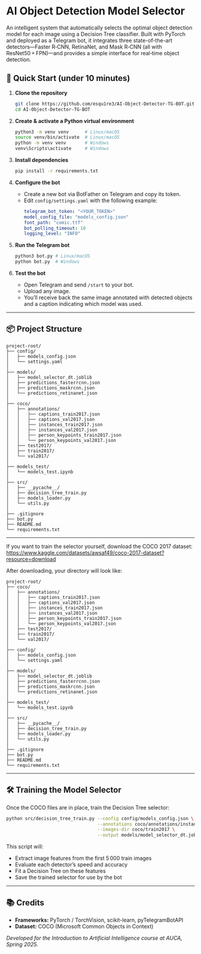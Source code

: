 # AI Object Detection Model Selector

An intelligent system that automatically selects the optimal object detection model for each image using a Decision Tree classifier. Built with PyTorch and deployed as a Telegram bot, it integrates three state-of-the-art detectors—Faster R‑CNN, RetinaNet, and Mask R‑CNN (all with ResNet50 + FPN)—and provides a simple interface for real‑time object detection.

## 🚀 Quick Start (under 10 minutes)

1. **Clone the repository**
   ```bash
   git clone https://github.com/esqu1re3/AI-Object-Detector-TG-BOT.git
   cd AI-Object-Detector-TG-BOT
   ```

2. **Create & activate a Python virtual environment**
   ```bash
   python3 -m venv venv      # Linux/macOS
   source venv/bin/activate  # Linux/macOS
   python -m venv venv       # Windows
   venv\Scripts\activate     # Windows
   ```

3. **Install dependencies**
   ```bash
   pip install -r requirements.txt
   ```

4. **Configure the bot**
   - Create a new bot via BotFather on Telegram and copy its token.
   - Edit `config/settings.yaml` with the following example:
     ```yaml
     telegram_bot_token: "<YOUR_TOKEN>"
     model_config_file: "models_config.json"
     font_path: "comic.ttf"
     bot_polling_timeout: 10
     logging_level: "INFO"
     ```

5. **Run the Telegram bot**
   ```bash
   python3 bot.py # Linux/macOS
   python bot.py  # Windows
   ```

6. **Test the bot**
   - Open Telegram and send `/start` to your bot.
   - Upload any image.
   - You’ll receive back the same image annotated with detected objects and a caption indicating which model was used.

---

## 📦 Project Structure

```
project-root/
├── config/
│   ├── models_config.json
│   └── settings.yaml
│
├── models/
│   ├── model_selector_dt.joblib
│   ├── predictions_fasterrcnn.json
│   ├── predictions_maskrcnn.json
│   └── predictions_retinanet.json
│
├── coco/
│   ├── annotations/
│   │   ├── captions_train2017.json
│   │   ├── captions_val2017.json
│   │   ├── instances_train2017.json
│   │   ├── instances_val2017.json
│   │   ├── person_keypoints_train2017.json
│   │   └── person_keypoints_val2017.json
│   ├── test2017/
│   ├── train2017/
│   └── val2017/
│
├── models_test/
│   └── models_test.ipynb
│
├── src/
│   ├── __pycache__/
│   ├── decision_tree_train.py
│   ├── models_loader.py
│   └── utils.py
│
├── .gitignore
├── bot.py
├── README.md
└── requirements.txt
```

---

If you want to train the selector yourself, download the COCO 2017 dataset:
https://www.kaggle.com/datasets/awsaf49/coco-2017-dataset?resource=download

After downloading, your directory will look like:

```
project-root/
├── coco/
│   ├── annotations/
│   │   ├── captions_train2017.json
│   │   ├── captions_val2017.json
│   │   ├── instances_train2017.json
│   │   ├── instances_val2017.json
│   │   ├── person_keypoints_train2017.json
│   │   └── person_keypoints_val2017.json
│   ├── test2017/
│   ├── train2017/
│   └── val2017/
│
├── config/
│   ├── models_config.json
│   └── settings.yaml
│
├── models/
│   ├── model_selector_dt.joblib
│   ├── predictions_fasterrcnn.json
│   ├── predictions_maskrcnn.json
│   └── predictions_retinanet.json
│
├── models_test/
│   └── models_test.ipynb
│
├── src/
│   ├── __pycache__/
│   ├── decision_tree_train.py
│   ├── models_loader.py
│   └── utils.py
│
├── .gitignore
├── bot.py
├── README.md
└── requirements.txt
```

---

## 🛠️ Training the Model Selector

Once the COCO files are in place, train the Decision Tree selector:
```bash
python src/decision_tree_train.py --config config/models_config.json \
                                  --annotations coco/annotations/instances_train2017.json \
                                  --images-dir coco/train2017 \
                                  --output models/model_selector_dt.joblib
```  
This script will:
- Extract image features from the first 5 000 train images
- Evaluate each detector’s speed and accuracy
- Fit a Decision Tree on these features
- Save the trained selector for use by the bot

---

## 📚 Credits

- **Frameworks:** PyTorch / TorchVision, scikit-learn, pyTelegramBotAPI
- **Dataset:** COCO (Microsoft Common Objects in Context)

*Developed for the Introduction to Artificial Intelligence course at AUCA, Spring 2025.*